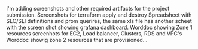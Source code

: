 I'm adding screenshots and other required artifacts for the project submission.
Screenshots for terraform apply and destroy
Spreadsheet with SLO/SLI definitions and prom querires, the same xls file has another scheet with the screen shot showing grafana dashboard.
Worddoc showing Zone 1 resources screenhots for EC2, Load balancer, Clusters, RDS and VPC's
Worddoc showig zone 2 resources that are provisioned...
